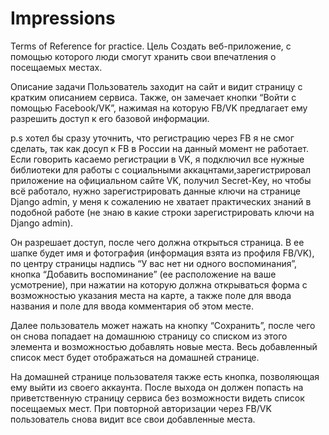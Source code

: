# Impressions

Terms of Reference for practice.
Цель
Создать веб-приложение, с помощью которого люди смогут хранить свои впечатления о посещаемых местах.

Описание задачи
Пользователь заходит на сайт и видит страницу с кратким описанием сервиса. Также, он замечает кнопки “Войти с помощью Facebook/VK”, нажимая на которую FB/VK предлагает ему разрешить доступ к его базовой информации.

p.s хотел бы сразу уточнить, что регистрацию через FB я не смог сделать, так как досуп к FB в России на данный момент не работает.
Если говорить касаемо регистрации в VK, я подключил все нужные библиотеки для работы с социальными аккацнтами,зарегистрировал приложение на официальном сайте VK, получил Secret-Key, но чтобы всё работало, нужно зарегистрировать  данные ключи на  странице Django admin, у меня к сожалению не хватает практических знаний в подобной работе (не знаю в какие строки зарегистрировать ключи на Django admin).

Он разрешает доступ, после чего должна открыться страница. В ее шапке будет имя и фотография (информация взята из профиля FB/VK), по центру страницы надпись “У вас нет ни одного воспоминания”, кнопка “Добавить воспоминание” (ее расположение на ваше усмотрение), при нажатии на которую должна открываться форма с возможностью указания места на карте, а также поле для ввода названия и поле для ввода комментария об этом месте.

Далее пользователь может нажать на кнопку “Сохранить”, после чего он снова попадает на домашнюю страницу со списком из этого элемента и возможностью добавлять новые места. Весь добавленный список мест будет отображаться на домашней странице.


На домашней странице пользователя также есть кнопка, позволяющая ему выйти из своего аккаунта. После выхода он должен попасть на приветственную страницу сервиса без возможности видеть список посещаемых мест. При повторной авторизации через FB/VK пользователь снова видит все свои добавленные места.
